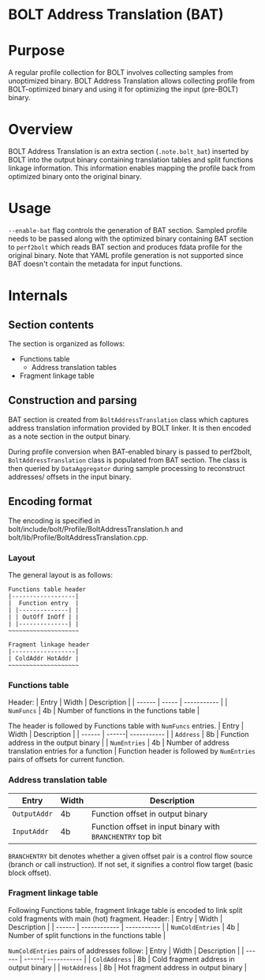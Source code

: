 # BOLT Address Translation (BAT)
# Purpose
A regular profile collection for BOLT involves collecting samples from
unoptimized binary. BOLT Address Translation allows collecting profile
from BOLT-optimized binary and using it for optimizing the input (pre-BOLT)
binary.

# Overview
BOLT Address Translation is an extra section (`.note.bolt_bat`) inserted by BOLT
into the output binary containing translation tables and split functions linkage
information. This information enables mapping the profile back from optimized
binary onto the original binary.

# Usage
`--enable-bat` flag controls the generation of BAT section. Sampled profile 
needs to be passed along with the optimized binary containing BAT section to
`perf2bolt` which reads BAT section and produces fdata profile for the original
binary. Note that YAML profile generation is not supported since BAT doesn't
contain the metadata for input functions.

# Internals
## Section contents
The section is organized as follows:
- Functions table
  - Address translation tables
- Fragment linkage table

## Construction and parsing
BAT section is created from `BoltAddressTranslation` class which captures
address translation information provided by BOLT linker. It is then encoded as a
note section in the output binary.

During profile conversion when BAT-enabled binary is passed to perf2bolt, 
`BoltAddressTranslation` class is populated from BAT section. The class is then
queried by `DataAggregator` during sample processing to reconstruct addresses/
offsets in the input binary.

## Encoding format
The encoding is specified in bolt/include/bolt/Profile/BoltAddressTranslation.h
and bolt/lib/Profile/BoltAddressTranslation.cpp.

### Layout
The general layout is as follows:
```
Functions table header
|------------------|
|  Function entry  |
| |--------------| |
| | OutOff InOff | |
| |--------------| |
~~~~~~~~~~~~~~~~~~~~

Fragment linkage header
|------------------|
| ColdAddr HotAddr |
~~~~~~~~~~~~~~~~~~~~
```

### Functions table
Header:
| Entry  | Width | Description |
| ------ | ----- | ----------- |
| `NumFuncs` | 4b | Number of functions in the functions table |

The header is followed by Functions table with `NumFuncs` entries.
| Entry  | Width | Description |
| ------ | ------| ----------- |
| `Address` | 8b | Function address in the output binary |
| `NumEntries` | 4b | Number of address translation entries for a function |
Function header is followed by `NumEntries` pairs of offsets for current
function.

### Address translation table
| Entry  | Width | Description |
| ------ | ------| ----------- |
| `OutputAddr` | 4b | Function offset in output binary |
| `InputAddr` | 4b | Function offset in input binary with `BRANCHENTRY` top bit |

`BRANCHENTRY` bit denotes whether a given offset pair is a control flow source
(branch or call instruction). If not set, it signifies a control flow target
(basic block offset).

### Fragment linkage table
Following Functions table, fragment linkage table is encoded to link split
cold fragments with main (hot) fragment.
Header:
| Entry  | Width | Description |
| ------ | ------------ | ----------- |
| `NumColdEntries` | 4b | Number of split functions in the functions table |

`NumColdEntries` pairs of addresses follow:
| Entry  | Width | Description |
| ------ | ------| ----------- |
| `ColdAddress` | 8b | Cold fragment address in output binary |
| `HotAddress` | 8b | Hot fragment address in output binary |
